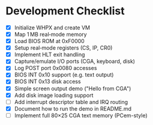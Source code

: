 # Development Checklist

- [x] Initialize WHPX and create VM
- [x] Map 1 MB real‑mode memory
- [x] Load BIOS ROM at 0xF0000
- [x] Setup real‑mode registers (CS, IP, CR0)
- [x] Implement HLT exit handling
- [x] Capture/emulate I/O ports (CGA, keyboard, disk)
- [x] Log POST port 0x0080 accesses
- [x] BIOS INT 0x10 support (e.g. text output)
- [x] BIOS INT 0x13 disk access
- [x] Simple screen output demo ("Hello from CGA")
- [x] Add disk image loading support
- [ ] Add interrupt descriptor table and IRQ routing
- [x] Document how to run the demo in README.md
- [ ] Implement full 80×25 CGA text memory (PCem-style)
